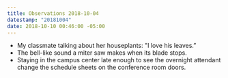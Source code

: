 ```yaml
---
title: Observations 2018-10-04
datestamp: "20181004"
date: 2018-10-10 00:46:00 -05:00
---
```


- My classmate talking about her houseplants: "I love his leaves.”
- The bell-like sound a miter saw makes when its blade stops.
- Staying in the campus center late enough to see the overnight attendant change the schedule sheets on the conference room doors.
